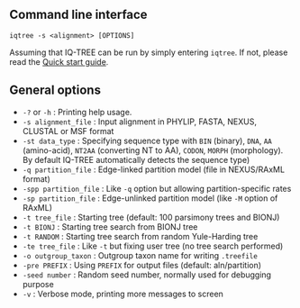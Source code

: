 
Command line interface
----------------------

    iqtree -s <alignment> [OPTIONS]

Assuming that IQ-TREE can be run by simply entering `iqtree`. If not, please read the [Quick start guide](Quickstart).


General options
---------------

*  `-?` or `-h`         : Printing help usage.
*  `-s alignment_file`  : Input alignment in PHYLIP, FASTA, NEXUS, CLUSTAL or MSF format
*  `-st data_type`      : Specifying sequence type with `BIN` (binary), `DNA`, `AA` (amino-acid), `NT2AA` (converting NT to AA), `CODON`, `MORPH` (morphology). By default IQ-TREE automatically detects the sequence type)
*  `-q partition_file`  : Edge-linked partition model (file in NEXUS/RAxML format)
* `-spp partition_file` : Like `-q` option but allowing partition-specific rates
*  `-sp partition_file` : Edge-unlinked partition model (like `-M` option of RAxML)
*  `-t tree_file`       : Starting tree (default: 100 parsimony trees and BIONJ)
*  `-t BIONJ`           : Starting tree search from BIONJ tree
*  `-t RANDOM`          : Starting tree search from random Yule-Harding tree
*  `-te tree_file`      : Like `-t` but fixing user tree (no tree search performed)
*  `-o outgroup_taxon`  : Outgroup taxon name for writing `.treefile`
*  `-pre PREFIX`        : Using `PREFIX` for output files (default: aln/partition)
*  `-seed number`       : Random seed number, normally used for debugging purpose
*  `-v`                 : Verbose mode, printing more messages to screen

